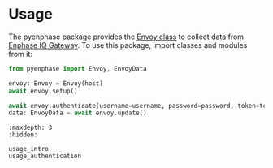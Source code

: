 # Usage

The pyenphase package provides the [Envoy class](#pyenphase.Envoy) to collect data from [Enphase IQ Gateway](https://enphase.com/en-us/products-and-services/envoy-and-combiner). To use this package, import classes and modules from it:

```python
from pyenphase import Envoy, EnvoyData

envoy: Envoy = Envoy(host)
await envoy.setup()

await envoy.authenticate(username=username, password=password, token=token)
data: EnvoyData = await envoy.update()
```

```{toctree}
:maxdepth: 3
:hidden:

usage_intro
usage_authentication

```
